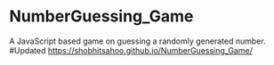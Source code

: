 # NumberGuessing_Game
A JavaScript based game on guessing a randomly generated number.
#Updated
https://shobhitsahoo.github.io/NumberGuessing_Game/

